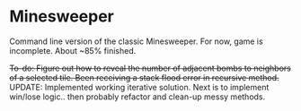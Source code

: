 # Minesweeper 

Command line version of the classic Minesweeper. For now, game is incomplete. About ~85% finished. 

~~To-do: Figure out how to reveal the number of adjacent bombs to neighbors of a selected tile. Been receiving a stack flood error in recursive method.~~ UPDATE: Implemented working iterative solution. Next is to implement win/lose logic.. then probably refactor and clean-up messy methods. 
